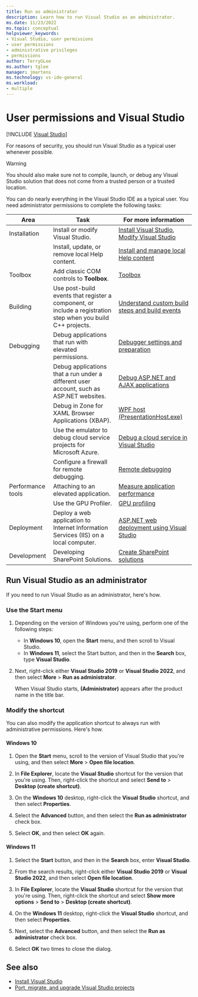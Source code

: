 ```yaml
---
title: Run as administrator
description: Learn how to run Visual Studio as an administrator.
ms.date: 11/23/2022
ms.topic: conceptual
helpviewer_keywords:
- Visual Studio, user permissions
- user permissions
- administrative privileges
- permissions
author: TerryGLee
ms.author: tglee
manager: jmartens
ms.technology: vs-ide-general
ms.workload:
- multiple
---
```

# User permissions and Visual Studio

 [!INCLUDE [Visual Studio](~/includes/applies-to-version/vs-windows-only.md)]

For reasons of security, you should run Visual Studio as a typical user whenever possible.

> [!WARNING]
> You should also make sure not to compile, launch, or debug any Visual Studio solution that does not come from a trusted person or a trusted location.

You can do nearly everything in the Visual Studio IDE as a typical user. You need administrator permissions to complete the following tasks:

|Area|Task|For more information|
|----------|----------| - |
|Installation|Install or modify Visual Studio.|[Install Visual Studio](../install/install-visual-studio.md), [Modify Visual Studio](../install/modify-visual-studio.md)|
||Install, update, or remove local Help content.|[Install and manage local Help content](../help-viewer/install-manage-local-content.md)|
|Toolbox|Add classic COM controls to **Toolbox**.|[Toolbox](../ide/reference/toolbox.md)|
|Building|Use post-build events that register a component, or include a registration step when you build C++ projects. |[Understand custom build steps and build events](/cpp/build/understanding-custom-build-steps-and-build-events)|
|Debugging|Debug applications that run with elevated permissions.|[Debugger settings and preparation](../debugger/debugger-settings-and-preparation.md)|
||Debug applications that a run under a different user account, such as ASP.NET websites.|[Debug ASP.NET and AJAX applications](../debugger/how-to-enable-debugging-for-aspnet-applications.md)|
||Debug in Zone for XAML Browser Applications (XBAP).|[WPF host (PresentationHost.exe)](/dotnet/framework/wpf/app-development/wpf-host-presentationhost-exe)|
||Use the emulator to debug cloud service projects for Microsoft Azure.|[Debug a cloud service in Visual Studio](/azure/vs-azure-tools-debug-cloud-services-virtual-machines)|
||Configure a firewall for remote debugging.|[Remote debugging](../debugger/remote-debugging.md)|
|Performance tools|Attaching to an elevated application.|[Measure application performance](../profiling/beginners-guide-to-performance-profiling.md)|
||Use the GPU Profiler.|[GPU profiling](../profiling/gpu-usage.md)|
|Deployment|Deploy a web application to Internet Information Services (IIS) on a local computer.|[ASP.NET web deployment using Visual Studio](/aspnet/web-forms/overview/deployment/visual-studio-web-deployment/introduction)|
|Development|Developing SharePoint Solutions.|[Create SharePoint solutions](../sharepoint/create-sharepoint-solutions.md)|

## Run Visual Studio as an administrator

If you need to run Visual Studio as an administrator, here's how.

### Use the Start menu

1. Depending on the version of Windows you're using, perform one of the following steps:

   - In **Windows 10**, open the **Start** menu, and then scroll to Visual Studio.
   - In **Windows 11**, select the Start button, and then in the **Search** box, type **Visual Studio**.

1. Next, right-click either **Visual Studio 2019** or **Visual Studio 2022**, and then select **More** > **Run as administrator**.

   When Visual Studio starts, **(Administrator)** appears after the product name in the title bar.

### Modify the shortcut

You can also modify the application shortcut to always run with administrative permissions. Here's how.

#### Windows 10

1. Open the **Start** menu, scroll to the version of Visual Studio that you're using, and then select **More** > **Open file location**.

1. In **File Explorer**, locate the **Visual Studio** shortcut for the version that you're using. Then, right-click the shortcut and select **Send to** > **Desktop (create shortcut)**.

1. On the **Windows 10** desktop, right-click the **Visual Studio** shortcut, and then select **Properties**.

1. Select the **Advanced** button, and then select the **Run as administrator** check box.

1. Select **OK**, and then select **OK** again.

#### Windows 11

1. Select the **Start** button, and then in the **Search** box, enter **Visual Studio**.

1. From the search results, right-click either **Visual Studio 2019** or **Visual Studio 2022**, and then select **Open file location**.

1. In **File Explorer**, locate the **Visual Studio** shortcut for the version that you're using. Then, right-click the shortcut and select **Show more options** > **Send to** > **Desktop (create shortcut)**.

1. On the **Windows 11** desktop, right-click the **Visual Studio** shortcut, and then select **Properties**.

1. Next, select the **Advanced** button, and then select the **Run as administrator** check box.

1. Select **OK** two times to close the dialog.

## See also

- [Install Visual Studio](../install/install-visual-studio.md)
- [Port, migrate, and upgrade Visual Studio projects](../porting/port-migrate-and-upgrade-visual-studio-projects.md)
